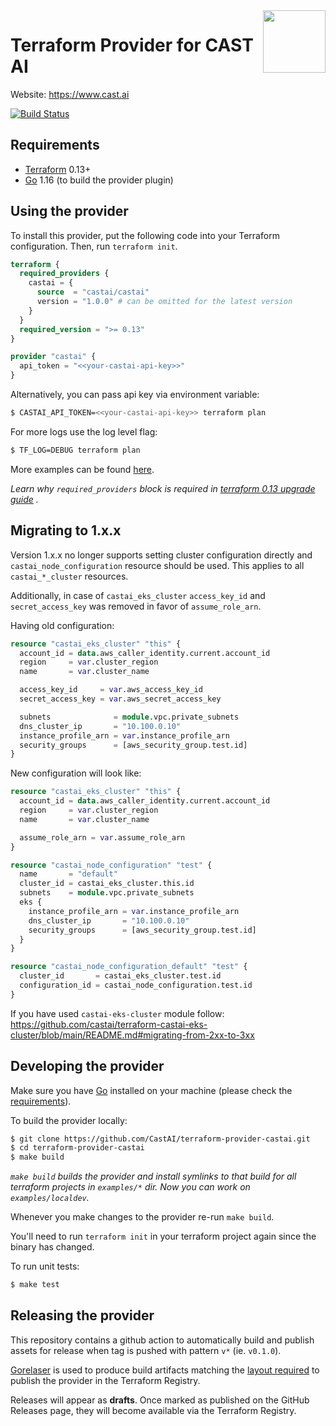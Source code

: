 <a href="https://cast.ai">
    <img src="https://cast.ai/wp-content/themes/cast/img/cast-logo-dark-blue.svg" align="right" height="100" />
</a>

Terraform Provider for CAST AI
==================


Website: https://www.cast.ai

[![Build Status](https://github.com/castai/terraform-provider-castai/workflows/Build/badge.svg)](https://github.com/castai/terraform-provider-castai/actions)



Requirements
------------

- [Terraform](https://www.terraform.io/downloads.html) 0.13+
- [Go](https://golang.org/doc/install) 1.16 (to build the provider plugin)

Using the provider
----------------------

To install this provider, put the following code into your Terraform configuration. Then, run `terraform init`.

```terraform
terraform {
  required_providers {
    castai = {
      source  = "castai/castai"
      version = "1.0.0" # can be omitted for the latest version
    }
  }
  required_version = ">= 0.13"
}

provider "castai" {
  api_token = "<<your-castai-api-key>>"
}
```

Alternatively, you can pass api key via environment variable:

```sh
$ CASTAI_API_TOKEN=<<your-castai-api-key>> terraform plan
```

For more logs use the log level flag:

```sh
$ TF_LOG=DEBUG terraform plan
```

More examples can be found [here](examples/).

_Learn why `required_providers` block is required
in [terraform 0.13 upgrade guide](https://www.terraform.io/upgrade-guides/0-13.html#explicit-provider-source-locations)
._

Migrating to 1.x.x
------------
Version 1.x.x no longer supports setting cluster configuration directly and `castai_node_configuration` resource should
be used. This applies to all `castai_*_cluster` resources.

Additionally, in case of `castai_eks_cluster` `access_key_id` and `secret_access_key` was removed in favor of `assume_role_arn`.

Having old configuration:

```terraform
resource "castai_eks_cluster" "this" {
  account_id = data.aws_caller_identity.current.account_id
  region     = var.cluster_region
  name       = var.cluster_name

  access_key_id     = var.aws_access_key_id
  secret_access_key = var.aws_secret_access_key

  subnets              = module.vpc.private_subnets
  dns_cluster_ip       = "10.100.0.10"
  instance_profile_arn = var.instance_profile_arn
  security_groups      = [aws_security_group.test.id]
}
```

New configuration will look like:

```terraform
resource "castai_eks_cluster" "this" {
  account_id = data.aws_caller_identity.current.account_id
  region     = var.cluster_region
  name       = var.cluster_name

  assume_role_arn = var.assume_role_arn
}

resource "castai_node_configuration" "test" {
  name       = "default"
  cluster_id = castai_eks_cluster.this.id
  subnets    = module.vpc.private_subnets
  eks {
    instance_profile_arn = var.instance_profile_arn
    dns_cluster_ip       = "10.100.0.10"
    security_groups      = [aws_security_group.test.id]
  }
}

resource "castai_node_configuration_default" "test" {
  cluster_id       = castai_eks_cluster.test.id
  configuration_id = castai_node_configuration.test.id
}
```

If you have used `castai-eks-cluster` module follow:
https://github.com/castai/terraform-castai-eks-cluster/blob/main/README.md#migrating-from-2xx-to-3xx

Developing the provider
---------------------------

Make sure you have [Go](http://www.golang.org) installed on your machine (please check
the [requirements](#requirements)).

To build the provider locally:

```sh
$ git clone https://github.com/CastAI/terraform-provider-castai.git
$ cd terraform-provider-castai
$ make build
```

_`make build` builds the provider and install symlinks to that build for all terraform projects in `examples/*` dir.
Now you can work on `examples/localdev`._

Whenever you make changes to the provider re-run `make build`.

You'll need to run `terraform init` in your terraform project again since the binary has changed.

To run unit tests:

```sh
$ make test
```

Releasing the provider
----------------------

This repository contains a github action to automatically build and publish assets for release when
tag is pushed with pattern `v*` (ie. `v0.1.0`).

[Gorelaser](https://goreleaser.com/) is used to produce build artifacts matching
the [layout required](https://www.terraform.io/docs/registry/providers/publishing.html#manually-preparing-a-release)
to publish the provider in the Terraform Registry.

Releases will appear as **drafts**. Once marked as published on the GitHub Releases page, they will become available via
the Terraform Registry.
